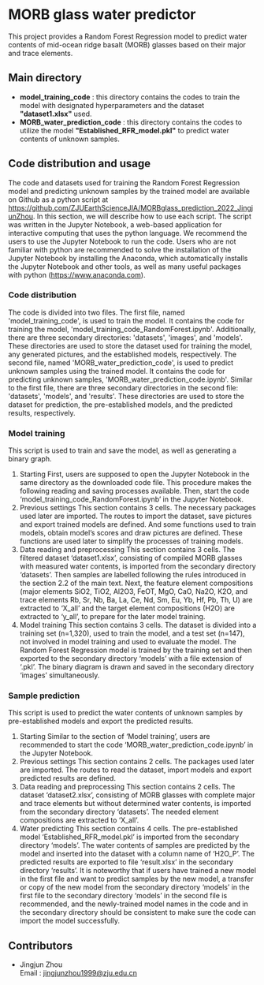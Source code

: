# MORB glass water predictor

This project provides a Random Forest Regression model to predict water contents of mid-ocean ridge basalt (MORB) glasses based on their major and trace elements.

## Main directory
+ **model_training_code** : this directory contains the codes to train the model with designated hyperparameters and the dataset **"dataset1.xlsx"** used.
+ **MORB_water_prediction_code** : this directory contains the codes to utilize the model **"Established_RFR_model.pkl"** to predict water contents of unknown samples.

## Code distribution and usage
The code and datasets used for training the Random Forest Regression model and predicting unknown samples by the trained model are available on Github as a python script at https://github.com/ZJUEarthScienceJIA/MORBglass_prediction_2022_JingjunZhou. In this section, we will describe how to use each script. The script was written in the Jupyter Notebook, a web-based application for interactive computing that uses the python language. We recommend the users to use the Jupyter Notebook to run the code. Users who are not familiar with python are recommended to solve the installation of the Jupyter Notebook by installing the Anaconda, which automatically installs the Jupyter Notebook and other tools, as well as many useful packages with python (https://www.anaconda.com). 
### Code distribution
The code is divided into two files. The first file, named 'model_training_code', is used to train the model. It contains the code for training the model, 'model_training_code_RandomForest.ipynb'. Additionally, there are three secondary directories: 'datasets', 'images', and 'models'. These directories are used to store the dataset used for training the model, any generated pictures, and the established models, respectively.
The second file, named 'MORB_water_prediction_code', is used to predict unknown samples using the trained model. It contains the code for predicting unknown samples, 'MORB_water_prediction_code.ipynb'. Similar to the first file, there are three secondary directories in the second file: 'datasets', 'models', and 'results'. These directories are used to store the dataset for prediction, the pre-established models, and the predicted results, respectively.
### Model training
This script is used to train and save the model, as well as generating a binary graph. 
1)	Starting
First, users are supposed to open the Jupyter Notebook in the same directory as the downloaded code file. This procedure makes the following reading and saving processes available. Then, start the code ‘model_training_code_RandomForest.ipynb’ in the Jupyter Notebook. 
2)	Previous settings
This section contains 3 cells. The necessary packages used later are imported. The routes to import the dataset, save pictures and export trained models are defined. And some functions used to train models, obtain model’s scores and draw pictures are defined. These functions are used later to simplify the processes of training models.
3)	Data reading and preprocessing
This section contains 3 cells. The filtered dataset ‘dataset1.xlsx’, consisting of compiled MORB glasses with measured water contents, is imported from the secondary directory ‘datasets’. Then samples are labelled following the rules introduced in the section 2.2 of the main text. Next, the feature element compositions (major elements SiO2, TiO2, Al2O3, FeOT, MgO, CaO, Na2O, K2O, and trace elements Rb, Sr, Nb, Ba, La, Ce, Nd, Sm, Eu, Yb, Hf, Pb, Th, U) are extracted to ‘X_all’ and the target element compositions (H2O) are extracted to ‘y_all’, to prepare for the later model training.
4)	Model training
This section contains 3 cells. The dataset is divided into a training set (n=1,320), used to train the model, and a test set (n=147), not involved in model training and used to evaluate the model. The Random Forest Regression model is trained by the training set and then exported to the secondary directory ‘models’ with a file extension of ‘.pkl’. The binary diagram is drawn and saved in the secondary directory ‘images’ simultaneously.
### Sample prediction
This script is used to predict the water contents of unknown samples by pre-established models and export the predicted results.
1)	Starting
Similar to the section of ‘Model training’, users are recommended to start the code ‘MORB_water_prediction_code.ipynb’ in the Jupyter Notebook. 
2)	Previous settings
This section contains 2 cells. The packages used later are imported. The routes to read the dataset, import models and export predicted results are defined.
3)	Data reading and preprocessing
This section contains 2 cells. The dataset ‘dataset2.xlsx’, consisting of MORB glasses with complete major and trace elements but without determined water contents, is imported from the secondary directory ‘datasets’. The needed element compositions are extracted to ‘X_all’.
4)	Water predicting
This section contains 4 cells. The pre-established model ‘Established_RFR_model.pkl’ is imported from the secondary directory ‘models’. The water contents of samples are predicted by the model and inserted into the dataset with a column name of ‘H2O_P’. The predicted results are exported to file ‘result.xlsx’ in the secondary directory ‘results’. 
It is noteworthy that if users have trained a new model in the first file and want to predict samples by the new model, a transfer or copy of the new model from the secondary directory ‘models’ in the first file to the secondary directory ‘models’ in the second file is recommended, and the newly-trained model names in the code and in the secondary directory should be consistent to make sure the code can import the model successfully.

## Contributors
+ Jingjun Zhou  
Email : jingjunzhou1999@zju.edu.cn
